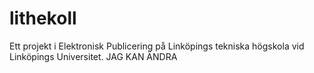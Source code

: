 lithekoll
=========

Ett projekt i Elektronisk Publicering på Linköpings tekniska högskola vid Linköpings Universitet.
JAG KAN ÄNDRA
